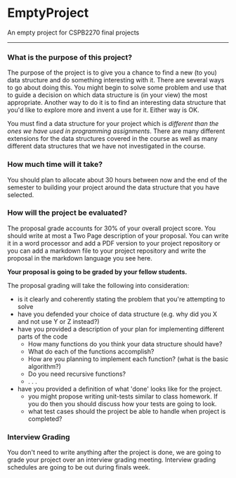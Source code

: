 # EmptyProject
An empty project for CSPB2270 final projects


<hr>

### What is the purpose of this project?
The purpose of the project is to give you a chance to find a new (to you) data structure and do something interesting with it. 
There are several ways to go about doing this. You might begin to solve some problem and use that to guide a decision on which data structure is (in your view) the most appropriate. Another way to do it is to find an interesting data structure that you'd like to explore more and invent a use for it. Either way is OK. 

You must find a data structure for your project which is *different than the ones we have used in programming assignments*. There are many different extensions for the data structures covered in the course as well as many different data structures that we have not investigated in the course.

### How much time will it take?
You should plan to allocate about 30 hours between now and the end of the semester to building your project around the data structure that you have selected.

### How will the project be evaluated?
The proposal grade accounts for 30% of your overall project score. You should write at most a Two Page description of your proposal.  You can write it in a word processor and add a PDF version to your project repository or you can add a markdown file to your project repository and write the proposal in the markdown language you see here. 

**Your proposal is going to be graded by your fellow students.**

The proposal grading will take the following into consideration:
* is it clearly and coherently stating the problem that you're attempting to solve
* have you defended your choice of data structure (e.g. why did you X and not use Y or Z instead?)
* have you provided a description of your plan for implementing different parts of the code
   * How many functions do you think your data structure should have? 
   * What do each of the functions accomplish?
   * How are you planning to implement each function? (what is the basic algorithm?)
   * Do you need recursive functions?
   *  . . .
* have you provided a definition of what 'done' looks like for the project. 
   * you might propose writing unit-tests similar to class homework. If you do then you should discuss how your tests are going to look.
   * what test cases should the project be able to handle when project is completed?

### Interview Grading
You don't need to write anything after the project is done, we are going to grade your project over an interview grading meeting. 
Interview grading schedules are going to be out during finals week.
